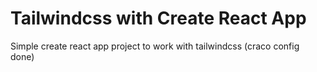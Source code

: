 # Tailwindcss with Create React App

Simple create react app project to work with tailwindcss (craco config done)